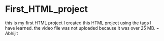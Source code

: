 # First_HTML_project
this is my first HTML project
I created this HTML project using the tags I have learned.
the video file was not uploaded because it was over 25 MB.
~ Abhijit